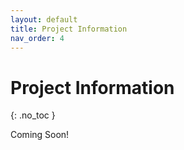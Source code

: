 ```yaml
---
layout: default
title: Project Information
nav_order: 4
---
```


# Project Information
{: .no_toc }

Coming Soon!